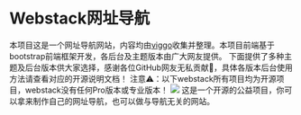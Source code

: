 Webstack网址导航
===
本项目这是一个网址导航网站，内容均由[viggo](https://www.viggoz.com)收集并整理。本项目前端基于bootstrap前端框架开发，各后台及主题版本由广大网友提供。
下面提供了多种主题及后台版本供大家选择，感谢各位GitHub网友无私贡献🙏，具体各版本后台使用方法请查看对应的开源说明文档！
注意⚠️：以下webstack所有项目均为开源项目，webstack没有任何Pro版本或专业版本！
![](http://www.webstack.cc/assets/images/preview.gif)
这是一个开源的公益项目，你可以拿来制作自己的网址导航，也可以做与导航无关的网站。
